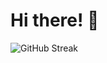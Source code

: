 # Hi there! 👋

![GitHub Streak](https://github-readme-streak-stats.herokuapp.com/?user=kyra-1&theme=radical)

